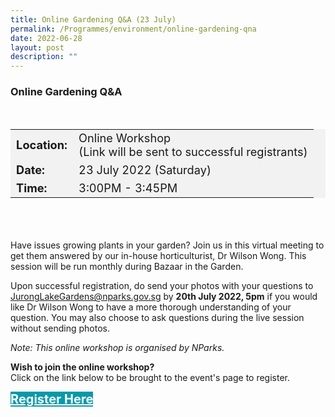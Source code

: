 ```yaml
---
title: Online Gardening Q&A (23 July)
permalink: /Programmes/environment/online-gardening-qna
date: 2022-06-28
layout: post
description: ""
---
```

### Online Gardening Q&A ###

<div style="padding:15px 0 0 0">
<table style="font-size:130%; background-color:#f2f2f2">
	<tbody>
		<tr>
			 <td><b>Location:</b></td><td>Online Workshop<br>(Link will be sent to successful registrants)</td>
		</tr>
		<tr>
		 <td><b>Date:</b> </td><td>23 July 2022 (Saturday)</td>
		</tr>
		<tr>
			<td> <b>Time:</b> </td><td>3:00PM - 3:45PM</td>
		</tr>
	</tbody>
</table>
</div>

<div style="padding:35px 0 0 0">
	<p>Have issues growing plants in your garden? Join us in this virtual meeting to get them answered by our in-house horticulturist, Dr Wilson Wong. This session will be run monthly during Bazaar in the Garden.

Upon successful registration, do send your photos with your questions to JurongLakeGardens@nparks.gov.sg by **20th July 2022, 5pm** if you would like Dr Wilson Wong to have a more thorough understanding of your question. You may also choose to ask questions during the live session without sending photos.</p>
	<p><i>Note: This online workshop is organised by NParks.</i></p>
</div>

<b>	Wish to join the online workshop?</b><br>
Click on the link below to be brought to the event's page to register.
<div>
	<a href="https://www.nparks.gov.sg/activities/events-and-workshops/2022/7/gardening-q,-a-,a-(july)" style="font-size:20px; width:35%; height:60px; background-color:#0899AA; color:white" class="bp-button"><b>Register Here</b></a>
</div>